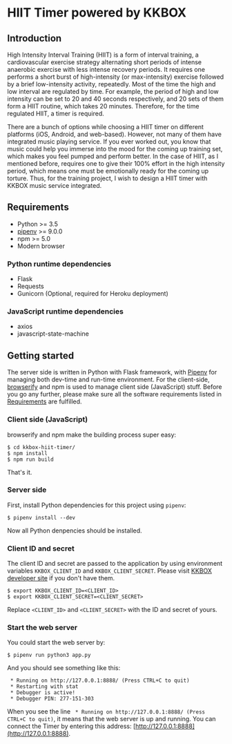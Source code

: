 # HIIT Timer powered by KKBOX

## Introduction

High Intensity Interval Training (HIIT) is a form of interval training,
a cardiovascular exercise strategy alternating short periods of intense anaerobic exercise with less intense recovery periods.
It requires one performs a short burst of high-intensity (or max-intensity) exercise followed by a brief low-intensity activity,
repeatedly. Most of the time the high and low interval are regulated by time.
For example, the period of high and low intensity can be set to 20 and 40 seconds respectively,
and 20 sets of them form a HIIT routine, which takes 20 minutes. Therefore, for the time regulated HIIT, a timer is required.

There are a bunch of options while choosing a HIIT timer on different platforms (iOS, Android, and web-based).
However, not many of them have integrated music playing service.
If you ever worked out, you know that music could help you immerse into the mood for the coming up training set,
which makes you feel pumped and perform better. In the case of HIIT, as I mentioned before,
requires one to give their 100% effort in the high intensity period,
which means one must be emotionally ready for the coming up torture.
Thus, for the training project, I wish to design a HIIT timer with KKBOX music service integrated.

## Requirements
* Python >= 3.5
* [pipenv](https://github.com/pypa/pipenv) >= 9.0.0
* npm >= 5.0
* Modern browser

### Python runtime dependencies
* Flask
* Requests
* Gunicorn (Optional, required for Heroku deployment)

### JavaScript runtime dependencies
* axios
* javascript-state-machine

## Getting started

The server side is written in Python with Flask framework, with [Pipenv](https://docs.pipenv.org/) for managing both dev-time and run-time environment.
For the client-side, [browserify](http://browserify.org/) and npm is used to manage client side (JavaScript) stuff.
Before you go any further, please make sure all the software requirements listed in [Requirements](#requirements) are fulfilled.

### Client side (JavaScript)

browserify and npm make the building process super easy:
```shell
$ cd kkbox-hiit-timer/
$ npm install
$ npm run build
```

That's it.

### Server side

First, install Python dependencies for this project using `pipenv`:

```shell
$ pipenv install --dev
```

Now all Python denpencies should be installed.

### Client ID and secret

The client ID and secret are passed to the application by using environment variables `KKBOX_CLIENT_ID` and `KKBOX_CLIENT_SECRET`.
Please visit [KKBOX developer site](https://developer.kkbox.com/) if you don't have them.

```shell
$ export KKBOX_CLIENT_ID=<CLIENT_ID>
$ export KKBOX_CLIENT_SECRET=<CLIENT_SECRET>
```

Replace `<CLIENT_ID>` and `<CLIENT_SECRET>` with the ID and secret of yours.

### Start the web server

You could start the web server by:
```shell
$ pipenv run python3 app.py
```

And you should see something like this:
```
 * Running on http://127.0.0.1:8888/ (Press CTRL+C to quit)
 * Restarting with stat
 * Debugger is active!
 * Debugger PIN: 277-151-303
```

When you see the line ` * Running on http://127.0.0.1:8888/ (Press CTRL+C to quit)`, it means that the web server is up and running.
You can connect the Timer by entering this address: [http://127.0.0.1:8888](http://127.0.0.1:8888).
